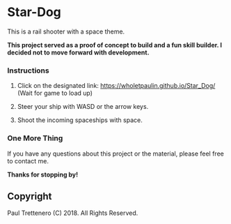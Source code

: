 # Star-Dog
This is a rail shooter with a space theme.

**This project served as a proof of concept to build and a fun skill builder. I decided not to move forward with development.**

### Instructions

1. Click on the designated link:  https://wholetpaulin.github.io/Star_Dog/   (Wait for game to load up)

2. Steer your ship with WASD or the arrow keys.

3. Shoot the incoming spaceships with space.


### One More Thing

If you have any questions about this project or the material, please feel free to contact me.

**Thanks for stopping by!**

## Copyright

Paul Trettenero (C) 2018. All Rights Reserved.
